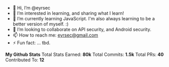 - 👋 Hi, I’m @eyrsec
- 👀 I’m interested in learning, and sharing what I learn!
- 🌱 I’m currently learning JavaScript. I'm also always learning to be a better version of myself. :)
- 💞️ I’m looking to collaborate on API security, and Android security.
- 📫 How to reach me: eyrsec@gmail.com
- ⚡ Fun fact: ... tbd.

__My Github Stats__
Total Stats Earned: __80k__
Total Commits: __1.5k__
Total PRs: __40__
Contributed To: __12__
<!---
eyrsec/eyrsec is a ✨ special ✨ repository because its `README.md` (this file) appears on your GitHub profile.
You can click the Preview link to take a look at your changes.
--->
